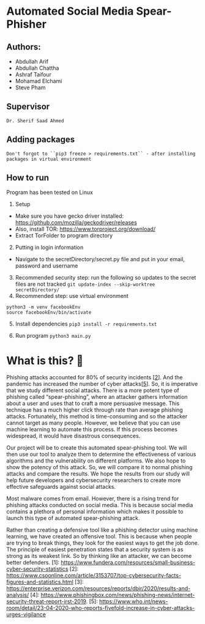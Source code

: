 # Automated Social Media Spear-Phisher 
## Authors: 
- Abdullah Arif
- Abdullah Chattha
- Ashraf Taifour
- Mohamad Elchami
- Steve Pham

## Supervisor
    Dr. Sherif Saad Ahmed

## Adding packages
	Don't forgot to ``pip3 freeze > requirements.txt`` - after installing packages in virtual environment

## How to run
Program has been tested on Linux

1. Setup
* Make sure you have gecko driver installed: https://github.com/mozilla/geckodriver/releases
* Also, install TOR: https://www.torproject.org/download/ 
* Extract TorFolder to program directory
2. Putting in login information
* Navigate to the secretDirectory/secret.py file and put in your email, password and username
3. Recommended security step:
    run the following so updates to the secret files are not tracked
    `git update-index --skip-worktree secretDirectory/`
4. Recommended step: use virtual environment
```
python3 -m venv facebookEnv
source facebookEnv/bin/activate
```
5. Install dependencies 
`pip3 install -r requirements.txt`

6. Run program
    `python3 main.py`

# What is this? 🤔
Phishing attacks accounted for 80% of security incidents [[2](https://www.csoonline.com/article/3153707/top-cybersecurity-facts-figures-and-statistics.html)]. And the pandemic has increased the number of cyber attacks[[5](https://www.who.int/news-room/detail/23-04-2020-who-reports-fivefold-increase-in-cyber-attacks-urges-vigilance)]. So, it is imperative that we study different social attacks. There is a more potent type of phishing called “spear-phishing”, where an attacker gathers information about a user and uses that to craft a more persuasive message. This technique has a much higher click through rate than average phishing attacks. Fortunately, this method is time-consuming and so the attacker cannot target as many people. However, we believe that you can use machine learning to automate this process. If this process becomes widespread, it would have disastrous consequences.

Our project will be to create this automated spear-phishing tool. We will then use our tool to analyze them to determine the effectiveness of various algorithms and the vulnerability on different platforms. We also hope to show the potency of this attack. So, we will compare it to normal phishing attacks and compare the results. We hope the results from our study will help future developers and cybersecurity researchers to create more effective safeguards against social attacks.

Most malware comes from email. However, there is a rising trend for phishing attacks conducted on social media. This is because social media contains a plethora of personal information which makes it possible to launch this type of automated spear-phishing attack.

Rather than creating a defensive tool like a phishing detector using machine learning, we have created an offensive tool. This is because when people are trying to break things, they look for the easiest ways to get the job done. The principle of easiest penetration states that a security system is as strong as its weakest link. So by thinking like an attacker, we can become better defenders.
[1]: https://www.fundera.com/resources/small-business-cyber-security-statistics
[2]: https://www.csoonline.com/article/3153707/top-cybersecurity-facts-figures-and-statistics.html
[3]: https://enterprise.verizon.com/resources/reports/dbir/2020/results-and-analysis/
[4]: https://www.phishingbox.com/news/phishing-news/internet-security-threat-report-irst-2019.
[5]: https://www.who.int/news-room/detail/23-04-2020-who-reports-fivefold-increase-in-cyber-attacks-urges-vigilance

